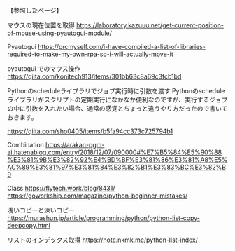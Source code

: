 【参照したページ】

マウスの現在位置を取得
https://laboratory.kazuuu.net/get-current-position-of-mouse-using-pyautogui-module/

Pyautogui
https://prcmyself.com/i-have-compiled-a-list-of-libraries-required-to-make-my-own-rpa-so-i-will-actually-move-it

pyautogui でのマウス操作
https://qiita.com/konitech913/items/301bb63c8a69c3fcb1bd


Pythonのscheduleライブラリでジョブ実行時に引数を渡す
Pythonのscheduleライブラリがスクリプトの定期実行になかなか便利なのですが、実行するジョブの中に引数を入れたい場合、通常の感覚とちょっと違うやり方だったので書いておきます。

https://qiita.com/sho0405/items/b5fa94cc373c725794b1

Combination
https://arakan-pgm-ai.hatenablog.com/entry/2018/12/07/090000#%E7%B5%84%E5%90%88%E3%81%9B%E3%82%92%E4%BD%BF%E3%81%86%E3%81%A8%E5%AC%89%E3%81%97%E3%81%84%E3%82%B1%E3%83%BC%E3%82%B9

Class
https://flytech.work/blog/8431/
https://goworkship.com/magazine/python-beginner-mistakes/

浅いコピーと深いコピー
https://murashun.jp/article/programming/python/python-list-copy-deepcopy.html

リストのインデックス取得
https://note.nkmk.me/python-list-index/
